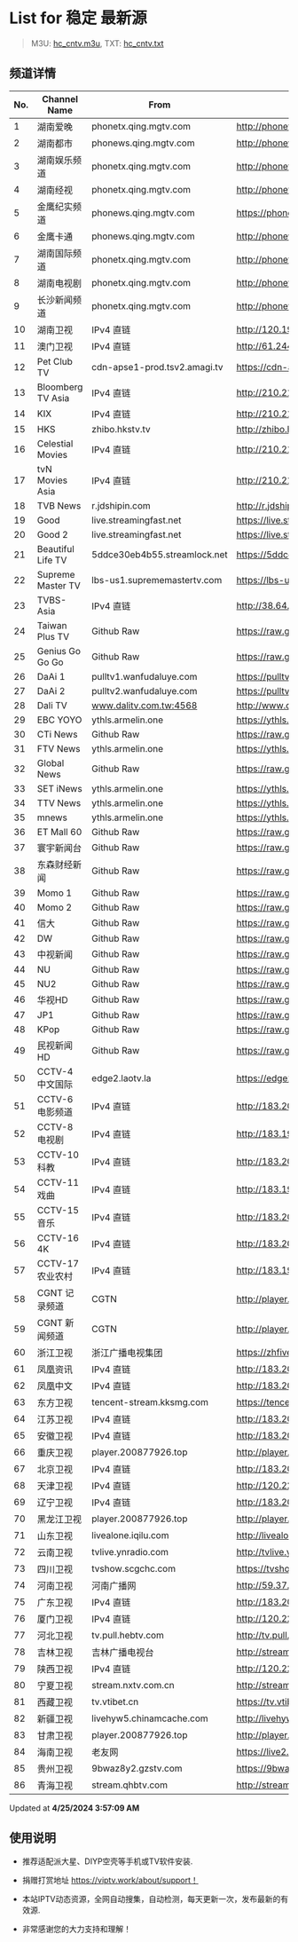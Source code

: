# List for **稳定 最新源**

> M3U: [hc_cntv.m3u](./hc_cntv.m3u), TXT: [hc_cntv.txt](./txt/hc_cntv.txt)

## 频道详情

| No. | Channel Name | From | Source |
| --- | ------------ | ---- | ------ |
| 1 | 湖南爱晚 | phonetx.qing.mgtv.com | <http://phonetx.qing.mgtv.com/nn_live/nn_x64/dWlwPTEwMy43MS43MC4xMDMmcWlkPSZzPWY0MDNlMjdmMTQyMWU5ODRhM2Y2NmVkMzRlYjEyMWVlJmVzPTE3MTQwMTc2NjImdXVpZD0yN2Y0ZWVjYjYwYzg4MDc3NDhmMTcyY2I3NTk3NzBkMC02NzQ3NDY2NyZ2PTImYXM9MCZjZG5leF9pZD10eF9waG9uZV9saXZl/HNGGMPP360.m3u8> |
| 2 | 湖南都市 | phonews.qing.mgtv.com | <http://phonews.qing.mgtv.com/nn_live/nn_x64/dWlwPTEwMy43MS43MC4xMDMmcWlkPSZzPTNjNTFmZTA2ZDgzMmU5YmQ5ZDFmZmFiOGY1ZDExZDhiJmVzPTE3MTQwMTg1MDgmdXVpZD0yNTg2MWMzNGQxN2EzNjY1MmU0M2QyMTQwYzYwODg0MS02NzQ3NDY2NyZ2PTImYXM9MCZjZG5leF9pZD13c19waG9uZTM,/HNDSMPP360.m3u8> |
| 3 | 湖南娱乐频道 | phonetx.qing.mgtv.com | <http://phonetx.qing.mgtv.com/nn_live/nn_x64/dWlwPTEwMy43MS43MC4xMDMmcWlkPSZzPWNkNDIyZDQzODRiNTNiZDg0N2M5YWQ1YWU0NDEyYTdhJmVzPTE3MTQwMzg2NTQmdXVpZD1hMzZmYmU3ZTRjNWI5NjU2NWU5ZTRjMTU1ZTVhMWZiYy02NzQ3NDY2NyZ2PTImYXM9MCZjZG5leF9pZD10eF9waG9uZV9saXZl/HNYLMPP360.m3u8> |
| 4 | 湖南经视 | phonetx.qing.mgtv.com | <http://phonetx.qing.mgtv.com/nn_live/nn_x64/dWlwPTEwMy43MS43MC4xMDMmcWlkPSZzPWUzYTJmZjM2ODZmNWRjNmU3OGEwYjJmMDdiNzEzYmQyJmVzPTE3MTQwMTkwNjQmdXVpZD0wYWI0NTViZTA4NzE3NDMyODczOWQ3ZDBmMmU5YmYyNi02NzQ3NDY2NyZ2PTImYXM9MCZjZG5leF9pZD10eF9waG9uZV9saXZl/HNJSMPP360.m3u8> |
| 5 | 金鹰纪实频道 | phonews.qing.mgtv.com | <https://phonews.qing.mgtv.com/nn_live/nn_x64/dWlwPTEwMy43MS43MC4xMDMmcWlkPSZzPTFhYTFiZDE4ZTRhODMwNTU3NTljMDE4NDIzNTllNzQyJmVzPTE3MTQwMjg0MTYmdXVpZD04OWE0ZGZhMDc5ZmUyMTZjN2UwNTQ2MzNmM2U5MjQ0ZS02NzQ3NDY2NyZ2PTImYXM9MCZjZG5leF9pZD13c19waG9uZTM,/JYJSMPP360.m3u8> |
| 6 | 金鹰卡通 | phonews.qing.mgtv.com | <http://phonews.qing.mgtv.com/nn_live/nn_x64/dWlwPTEwMy43MS43MC4xMDMmcWlkPSZzPTM2MjQxMmMyNmM2Nzc4NmEyOGQ5ZTBlN2QxZTIyMzkzJmVzPTE3MTQwMzM0NjYmdXVpZD0zNGZkYmE2ZWU1YmU0ODE1NTIzZDdlNjgyOTIxNmQxZi02NzQ3NDY2NyZ2PTImYXM9MCZjZG5leF9pZD13c19waG9uZTM,/JYKTMPP360.m3u8> |
| 7 | 湖南国际频道 | phonetx.qing.mgtv.com | <http://phonetx.qing.mgtv.com/nn_live/nn_x64/dWlwPTEwMy43MS43MC4xMDMmcWlkPSZzPThhOGI4NzhmMzMxZTFmYjg5NDc4YjAwMjRiZjQ0OGNhJmVzPTE3MTQwMzQ4NzEmdXVpZD1hZGRhNmZkYjkyM2U1Zjg5ZGFhZGFlZjA4NjdiZWU1Zi02NzQ3NDY2NyZ2PTImYXM9MCZjZG5leF9pZD10eF9waG9uZV9saXZl/HNGJMPP360.m3u8> |
| 8 | 湖南电视剧 | phonetx.qing.mgtv.com | <http://phonetx.qing.mgtv.com/nn_live/nn_x64/dWlwPTEwMy43MS43MC4xMDMmcWlkPSZzPTdkNzkwMjRlNWFmM2M0NGVmODg2Yjk4YmI3NjhlMDhjJmVzPTE3MTQwMzQ3MDMmdXVpZD1kZmFjYjIzODk3YjcwZmJlN2FkODBhYjZlNTY2NmEzNi02NzQ3NDY2NyZ2PTImYXM9MCZjZG5leF9pZD10eF9waG9uZV9saXZl/HNDSJMPP360.m3u8> |
| 9 | 长沙新闻频道 | phonetx.qing.mgtv.com | <http://phonetx.qing.mgtv.com/nn_live/nn_x64/dWlwPTEwMy43MS43MC4xMDMmcWlkPSZzPTg3OTk3MzE4ZmRkY2Y0YTZmYTVlMTg3M2IwYTlhZmE5JmVzPTE3MTQwMTczNjUmdXVpZD1kZGI0NGNkMzEyMGFiMzQ0YjRkNWVhYjUzOWU0ZDk0MC02NzQ3NDY2NyZ2PTImYXM9MCZjZG5leF9pZD10eF9waG9uZV9saXZl/CSXWMPP360.m3u8> |
| 10 | 湖南卫视 | IPv4 直链 | <http://120.196.232.43:8088/rrs03.hw.gmcc.net/PLTV/651/224/3221226698/1.m3u8> |
| 11 | 澳门卫视 | IPv4 直链 | <http://61.244.22.4/ch1/ch1.live/playlist.m3u8> |
| 12 | Pet Club TV | cdn-apse1-prod.tsv2.amagi.tv | <https://cdn-apse1-prod.tsv2.amagi.tv/linear/amg01076-lightningintern-petclub-samsungnz/playlist.m3u8> |
| 13 | Bloomberg TV Asia | IPv4 直链 | <http://210.210.155.37/dr9445/h/h03/index.m3u8> |
| 14 | KIX | IPv4 直链 | <http://210.210.155.37/dr9445/h/h07/index.m3u8> |
| 15 | HKS | zhibo.hkstv.tv | <http://zhibo.hkstv.tv/livestream/mutfysrq/playlist.m3u8> |
| 16 | Celestial Movies | IPv4 直链 | <http://210.210.155.37/dr9445/h/h14/index.m3u8> |
| 17 | tvN Movies Asia | IPv4 直链 | <http://210.210.155.37/dr9445/h/h21/index.m3u8> |
| 18 | TVB News | r.jdshipin.com | <http://r.jdshipin.com/CkuBd> |
| 19 | Good | live.streamingfast.net | <https://live.streamingfast.net/osmflivech1.m3u8> |
| 20 | Good 2 | live.streamingfast.net | <https://live.streamingfast.net/osmflivech2.m3u8> |
| 21 | Beautiful Life TV | 5ddce30eb4b55.streamlock.net | <https://5ddce30eb4b55.streamlock.net/bltvhd/bltv1/playlist.m3u8> |
| 22 | Supreme Master TV | lbs-us1.suprememastertv.com | <https://lbs-us1.suprememastertv.com/720p.m3u8> |
| 23 | TVBS-Asia | IPv4 直链 | <http://38.64.72.148/hls/modn/list/4005/playlist.m3u8> |
| 24 | Taiwan Plus TV | Github Raw | <https://raw.githubusercontent.com/ChiSheng9/iptv/master/TV78.m3u8> |
| 25 | Genius Go Go Go | Github Raw | <https://raw.githubusercontent.com/ChiSheng9/iptv/master/TV26.m3u8> |
| 26 | DaAi 1 | pulltv1.wanfudaluye.com | <https://pulltv1.wanfudaluye.com/live/tv1.m3u8> |
| 27 | DaAi 2 | pulltv2.wanfudaluye.com | <https://pulltv2.wanfudaluye.com/live/tv2.m3u8> |
| 28 | Dali TV | www.dalitv.com.tw:4568 | <http://www.dalitv.com.tw:4568/live/dali/index.m3u8> |
| 29 | EBC YOYO | ythls.armelin.one | <https://ythls.armelin.one/channel/UCiWRSesvSYmY7YOyz0tv_zQ.m3u8> |
| 30 | CTi News | Github Raw | <https://raw.githubusercontent.com/ChiSheng9/iptv/master/TV28.m3u8> |
| 31 | FTV News | ythls.armelin.one | <https://ythls.armelin.one/channel/UC2VmWn8dAqkzlQqvy02E1PA.m3u8> |
| 32 | Global News | Github Raw | <https://raw.githubusercontent.com/ChiSheng9/iptv/master/TV02.m3u8> |
| 33 | SET iNews | ythls.armelin.one | <https://ythls.armelin.one/channel/UCoNYj9OFHZn3ACmmeRCPwbA.m3u8> |
| 34 | TTV News | ythls.armelin.one | <https://ythls.armelin.one/channel/UC8ROUUjHzEQm-ndb69CX8Ww.m3u8> |
| 35 | mnews | ythls.armelin.one | <https://ythls.armelin.one/channel/UC4LjkybVKXCDlneVXlKAbmw.m3u8> |
| 36 | ET Mall 60 | Github Raw | <https://raw.githubusercontent.com/ChiSheng9/iptv/master/TV18.m3u8> |
| 37 | 寰宇新闻台 | Github Raw | <https://raw.githubusercontent.com/ChiSheng9/iptv/master/TV02.m3u8> |
| 38 | 东森财经新闻 | Github Raw | <https://raw.githubusercontent.com/ChiSheng9/iptv/master/TV03.m3u8> |
| 39 | Momo 1 | Github Raw | <https://raw.githubusercontent.com/ChiSheng9/iptv/master/TV04.m3u8> |
| 40 | Momo 2 | Github Raw | <https://raw.githubusercontent.com/ChiSheng9/iptv/master/TV05.m3u8> |
| 41 | 信大 | Github Raw | <https://raw.githubusercontent.com/ChiSheng9/iptv/master/TV07.m3u8> |
| 42 | DW | Github Raw | <https://raw.githubusercontent.com/ChiSheng9/iptv/master/TV08.m3u8> |
| 43 | 中视新闻 | Github Raw | <https://raw.githubusercontent.com/ChiSheng9/iptv/master/TV09.m3u8> |
| 44 | NU | Github Raw | <https://raw.githubusercontent.com/ChiSheng9/iptv/master/TV10.m3u8> |
| 45 | NU2 | Github Raw | <https://raw.githubusercontent.com/ChiSheng9/iptv/master/TV14.m3u8> |
| 46 | 华视HD | Github Raw | <https://raw.githubusercontent.com/ChiSheng9/iptv/master/TV12.m3u8> |
| 47 | JP1 | Github Raw | <https://raw.githubusercontent.com/ChiSheng9/iptv/master/TV15.m3u8> |
| 48 | KPop | Github Raw | <https://raw.githubusercontent.com/ChiSheng9/iptv/master/TV16.m3u8> |
| 49 | 民视新闻HD | Github Raw | <https://raw.githubusercontent.com/ChiSheng9/iptv/master/TV17.m3u8> |
| 50 | CCTV-4 中文国际 | edge2.laotv.la | <https://edge2.laotv.la/live/CCTV4A/sc-gaFECQ/a1_index.m3u8> |
| 51 | CCTV-6 电影频道 | IPv4 直链 | <http://183.204.13.13/1.v.smtcdns.net/hlslive-tx-cdn.ysp.cctv.cn/ysp/2022574302.m3u8> |
| 52 | CCTV-8 电视剧 | IPv4 直链 | <http://183.196.25.171:808/hls/77/index.m3u8> |
| 53 | CCTV-10 科教 | IPv4 直链 | <http://183.204.13.13/1.v.smtcdns.net/hlslive-tx-cdn.ysp.cctv.cn/ysp/2022573002.m3u8> |
| 54 | CCTV-11 戏曲 | IPv4 直链 | <http://183.196.25.171:808/hls/11/index.m3u8> |
| 55 | CCTV-15 音乐 | IPv4 直链 | <http://183.204.13.13/1.v.smtcdns.net/hlslive-tx-cdn.ysp.cctv.cn/ysp/2022575502.m3u8> |
| 56 | CCTV-16 4K | IPv4 直链 | <http://183.204.13.13/1.v.smtcdns.net/hlslive-tx-cdn.ysp.cctv.cn/ysp/2022575402.m3u8> |
| 57 | CCTV-17 农业农村 | IPv4 直链 | <http://183.196.25.171:808/hls/93/index.m3u8> |
| 58 | CGNT 记录频道 | CGTN | <http://player.200877926.top/169l/vjs/?id=https://livedoc.cgtn.com/1000d/prog_index.m3u8> |
| 59 | CGNT 新闻频道 | CGTN | <http://player.200877926.top/169l/vjs/?id=http://live.cgtn.com/1000/prog_index.m3u8> |
| 60 | 浙江卫视 | 浙江广播电视集团 | <https://zhfivel02.cztv.com/channel01/720p.m3u8?auth_key=1714013506-31213a39ae8edd71426529a3425c04ab-0-0439d9451b25fe0ebd1dd44a391ea46a> |
| 61 | 凤凰资讯 | IPv4 直链 | <http://183.204.13.237/cee7354084e908e7d71a99f88ecd0c61.v.smtcdns.net/qctv.fengshows.cn/live/0701pin72.m3u8> |
| 62 | 凤凰中文 | IPv4 直链 | <http://183.204.13.237/cee7354084e908e7d71a99f88ecd0c61.v.smtcdns.net/qctv.fengshows.cn/live/0701pcc72.m3u8> |
| 63 | 东方卫视 | tencent-stream.kksmg.com | <https://tencent-stream.kksmg.com/live/dfws.m3u8?txSecret=480a575fc008f7ce71895cb32a4cda8a&txTime=662b248f&token=> |
| 64 | 江苏卫视 | IPv4 直链 | <http://183.204.13.13/1.v.smtcdns.net/hlslive-tx-cdn.ysp.cctv.cn/ysp/2000295602.m3u8> |
| 65 | 安徽卫视 | IPv4 直链 | <http://183.204.13.13/1.v.smtcdns.net/hlslive-tx-cdn.ysp.cctv.cn/ysp/2000298002.m3u8> |
| 66 | 重庆卫视 | player.200877926.top | <http://player.200877926.top/videojs.php?id=https://sjlivecdn9.cbg.cn/202404251022/app_2/_definst_/ls_2.stream/chunklist.m3u8> |
| 67 | 北京卫视 | IPv4 直链 | <http://183.204.13.13/1.v.smtcdns.net/hlslive-tx-cdn.ysp.cctv.cn/ysp/2000272102.m3u8> |
| 68 | 天津卫视 | IPv4 直链 | <http://120.220.164.147/lnbuv52.live.bestvcdn.com.cn/liveplay-kk.rtxapp.com/live/program/live/tjwshd/2300000/mnf.m3u8> |
| 69 | 辽宁卫视 | IPv4 直链 | <http://183.204.13.13/1.v.smtcdns.net/hlslive-tx-cdn.ysp.cctv.cn/ysp/2000281302.m3u8> |
| 70 | 黑龙江卫视 | player.200877926.top | <http://player.200877926.top/videojs.php?id=https://idclive.hljtv.com:4430/live/hljws_own.m3u8> |
| 71 | 山东卫视 | livealone.iqilu.com | <http://livealone.iqilu.com/iqilu/sdtvhjOF03kn.m3u8> |
| 72 | 云南卫视 | tvlive.ynradio.com | <http://tvlive.ynradio.com/live/yunnanweishi/chunks.m3u8> |
| 73 | 四川卫视 | tvshow.scgchc.com | <https://tvshow.scgchc.com/hdlive/sctv18f9fb5888dedbe0c6a1b/1.m3u8> |
| 74 | 河南卫视 | 河南广播网 | <http://59.37.82.157/tvcdn.stream3.hndt.com/tv/65c4a6d5017e1000b2b6ea2500000000_transios/playlist.m3u8?wsSecret=a883119fbc7345e2985463bef49ca92c&wsTime=1714027808&wsSession=b7e52a812fb7de1e69bbb729-171401706962815&wsIPSercert=f1ed5e80c31ab65580d88c6bbb451005&wsiphost=local&wsBindIP=1> |
| 75 | 广东卫视 | IPv4 直链 | <http://183.204.13.13/1.v.smtcdns.net/hlslive-tx-cdn.ysp.cctv.cn/ysp/2000292702.m3u8> |
| 76 | 厦门卫视 | IPv4 直链 | <http://120.220.164.147/lnbuv52.live.bestvcdn.com.cn/liveplay-kk.rtxapp.com/live/program/live/xmws/1300000/mnf.m3u8> |
| 77 | 河北卫视 | tv.pull.hebtv.com | <http://tv.pull.hebtv.com/jishi/weishipindao.m3u8?t=2510710360&k=f1b16a3a3866dafecb94ec2bb4160e58> |
| 78 | 吉林卫视 | 吉林广播电视台 | <http://stream1.jlntv.cn/jlws/playlist.m3u8?_upt=1349e34d1714024348> |
| 79 | 陕西卫视 | IPv4 直链 | <http://120.220.164.147/lnbuv52.live.bestvcdn.com.cn/liveplay-kk.rtxapp.com/live/program/live/sxws/1300000/mnf.m3u8> |
| 80 | 宁夏卫视 | stream.nxtv.com.cn | <http://stream.nxtv.com.cn/wspd/sd/live.m3u8?_upt=80968aae1714155084> |
| 81 | 西藏卫视 | tv.vtibet.cn | <https://tv.vtibet.cn/live/vuXz3cg3TmRUYg.m3u8?secret=7ded12d15892126cbd0ddec3453c16da&time=6629d38a> |
| 82 | 新疆卫视 | livehyw5.chinamcache.com | <http://livehyw5.chinamcache.com/hyw/zb01.m3u8?txSecret=ac4608d03b3fec4557d137827a3f4bb6&txTime=95A66655> |
| 83 | 甘肃卫视 | player.200877926.top | <http://player.200877926.top/videojs.php?id=https://hls.gstv.com.cn/49048r/6e1sy2.m3u8> |
| 84 | 海南卫视 | 老友网 | <https://live2.hnntv.cn/srs/tv/lywsgq.m3u8?_upt=e1b1823c1714021774> |
| 85 | 贵州卫视 | 9bwaz8y2.gzstv.com | <https://9bwaz8y2.gzstv.com/live/CH01_lo.m3u8?txSecret=ff353d86353a192135208941e1f8e624&txTime=6629D337> |
| 86 | 青海卫视 | stream.qhbtv.com | <http://stream.qhbtv.com/qhws/sd/live.m3u8?_upt=dc7234631714021740> |

Updated at **4/25/2024 3:57:09 AM**

## 使用说明

- 推荐适配派大星、DIYP空壳等手机或TV软件安装.

- 捐赠打赏地址 <https://viptv.work/about/support！>

- 本站IPTV动态资源，全网自动搜集，自动检测，每天更新一次，发布最新的有效源.

- 非常感谢您的大力支持和理解！
